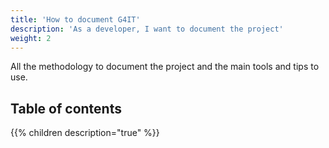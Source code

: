 ```yaml
---
title: 'How to document G4IT'
description: 'As a developer, I want to document the project'
weight: 2
---
```


All the methodology to document the project and the main tools and tips to use.



## Table of contents

{{% children description="true" %}}
